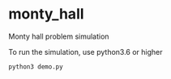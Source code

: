 # monty_hall
Monty hall problem simulation

To run the simulation, use python3.6 or higher

```
python3 demo.py
```
